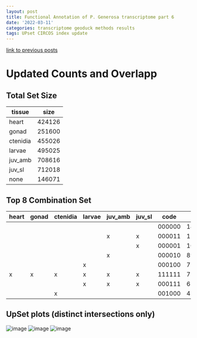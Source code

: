 ```yaml
---
layout: post
title: Functional Annotation of P. Generosa transcriptome part 6
date: '2022-03-11'
categories: transcriptome geoduck methods results
tags: UPset CIRCOS index update
---
```

[link to previous posts](https://github.com/ocattau/notebook-2/blob/master/_posts/2022-03-01-FA5.md)
# Updated Counts and Overlapp 
## Total Set Size 

| tissue  | size   |
|---------|--------|
| heart   | 424126 |
| gonad   | 251600 |
| ctenidia| 455026 |
| larvae  | 495025 |
| juv_amb | 708616 |
| juv_sl  | 712018 |
| none    | 146071 |

## Top 8 Combination Set

 | heart |gonad |ctenidia |larvae |juv_amb |juv_sl   |code   |size  |
 |-------|------|---------|-------|--------|---------|-------|------|
 |       |      |         |       |        |         |000000 |146071|
 |       |      |         |       |     x  |    x    |000011 |124086|
 |       |      |         |       |        |   x     |000001 |104224|
 |       |      |         |       |    x   |         |000010 | 89327|
 |       |      |         |     x |        |         |000100 | 77049|
 |     x |    x |     x   |    x  |     x  |     x   |111111 | 71960|
 |       |      |         |     x |       x|      x  |000111 | 65715|
 |       |      |       x |       |        |         |001000 | 43172|
 
## UpSet plots (distinct intersections only)
![image](https://user-images.githubusercontent.com/81712104/157967750-211b66cb-cf57-4a90-8106-68ae3b1f4d3c.png)
![image](https://user-images.githubusercontent.com/81712104/157967800-292cc13b-27d0-4a48-bd12-39b3e5c94b2f.png)
![image](https://user-images.githubusercontent.com/81712104/157967825-e27ab5d1-e65f-446e-8777-76326f043ea9.png)
